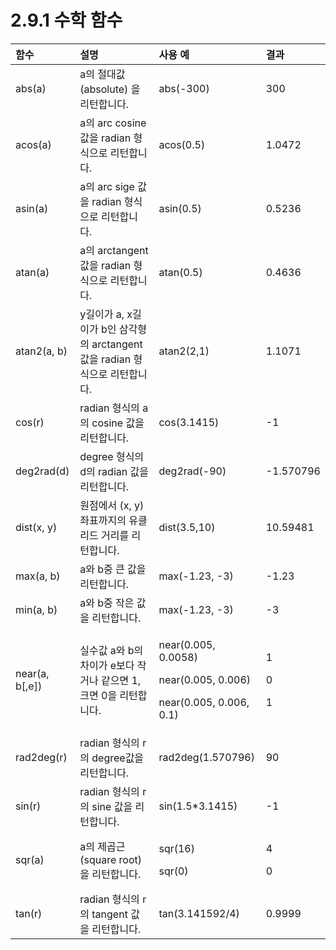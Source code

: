 # 2.9.1 수학 함수

<table>
  <thead>
    <tr>
      <th style="text-align:left">&#xD568;&#xC218;</th>
      <th style="text-align:left">&#xC124;&#xBA85;</th>
      <th style="text-align:left">&#xC0AC;&#xC6A9; &#xC608;</th>
      <th style="text-align:left">&#xACB0;&#xACFC;</th>
    </tr>
  </thead>
  <tbody>
    <tr>
      <td style="text-align:left">abs(a)</td>
      <td style="text-align:left">a&#xC758; &#xC808;&#xB300;&#xAC12; (absolute) &#xC744; &#xB9AC;&#xD134;&#xD569;&#xB2C8;&#xB2E4;.</td>
      <td
      style="text-align:left">abs(-300)</td>
        <td style="text-align:left">300</td>
    </tr>
    <tr>
      <td style="text-align:left">acos(a)</td>
      <td style="text-align:left">a&#xC758; arc cosine&#xAC12;&#xC744; radian &#xD615;&#xC2DD;&#xC73C;&#xB85C;
        &#xB9AC;&#xD134;&#xD569;&#xB2C8;&#xB2E4;.</td>
      <td style="text-align:left">acos(0.5)</td>
      <td style="text-align:left">1.0472</td>
    </tr>
    <tr>
      <td style="text-align:left">asin(a)</td>
      <td style="text-align:left">a&#xC758; arc sige &#xAC12;&#xC744; radian &#xD615;&#xC2DD;&#xC73C;&#xB85C;
        &#xB9AC;&#xD134;&#xD569;&#xB2C8;&#xB2E4;.</td>
      <td style="text-align:left">asin(0.5)</td>
      <td style="text-align:left">0.5236</td>
    </tr>
    <tr>
      <td style="text-align:left">atan(a)</td>
      <td style="text-align:left">a&#xC758; arctangent &#xAC12;&#xC744; radian &#xD615;&#xC2DD;&#xC73C;&#xB85C;
        &#xB9AC;&#xD134;&#xD569;&#xB2C8;&#xB2E4;.</td>
      <td style="text-align:left">atan(0.5)</td>
      <td style="text-align:left">0.4636</td>
    </tr>
    <tr>
      <td style="text-align:left">atan2(a, b)</td>
      <td style="text-align:left">y&#xAE38;&#xC774;&#xAC00; a, x&#xAE38;&#xC774;&#xAC00; b&#xC778; &#xC0BC;&#xAC01;&#xD615;&#xC758;
        arctangent &#xAC12;&#xC744; radian &#xD615;&#xC2DD;&#xC73C;&#xB85C; &#xB9AC;&#xD134;&#xD569;&#xB2C8;&#xB2E4;.</td>
      <td
      style="text-align:left">atan2(2,1)</td>
        <td style="text-align:left">1.1071</td>
    </tr>
    <tr>
      <td style="text-align:left">cos(r)</td>
      <td style="text-align:left">radian &#xD615;&#xC2DD;&#xC758; a&#xC758; cosine &#xAC12;&#xC744; &#xB9AC;&#xD134;&#xD569;&#xB2C8;&#xB2E4;.</td>
      <td
      style="text-align:left">cos(3.1415)</td>
        <td style="text-align:left">-1</td>
    </tr>
    <tr>
      <td style="text-align:left">deg2rad(d)</td>
      <td style="text-align:left">degree &#xD615;&#xC2DD;&#xC758; d&#xC758; radian &#xAC12;&#xC744; &#xB9AC;&#xD134;&#xD569;&#xB2C8;&#xB2E4;.</td>
      <td
      style="text-align:left">deg2rad(-90)</td>
        <td style="text-align:left">-1.570796</td>
    </tr>
    <tr>
      <td style="text-align:left">dist(x, y)</td>
      <td style="text-align:left">&#xC6D0;&#xC810;&#xC5D0;&#xC11C; (x, y) &#xC88C;&#xD45C;&#xAE4C;&#xC9C0;&#xC758;
        &#xC720;&#xD074;&#xB9AC;&#xB4DC; &#xAC70;&#xB9AC;&#xB97C; &#xB9AC;&#xD134;&#xD569;&#xB2C8;&#xB2E4;.</td>
      <td
      style="text-align:left">dist(3.5,10)</td>
        <td style="text-align:left">10.59481</td>
    </tr>
    <tr>
      <td style="text-align:left">max(a, b)</td>
      <td style="text-align:left">a&#xC640; b&#xC911; &#xD070; &#xAC12;&#xC744; &#xB9AC;&#xD134;&#xD569;&#xB2C8;&#xB2E4;.</td>
      <td
      style="text-align:left">max(-1.23, -3)</td>
        <td style="text-align:left">-1.23</td>
    </tr>
    <tr>
      <td style="text-align:left">min(a, b)</td>
      <td style="text-align:left">a&#xC640; b&#xC911; &#xC791;&#xC740; &#xAC12;&#xC744; &#xB9AC;&#xD134;&#xD569;&#xB2C8;&#xB2E4;.</td>
      <td
      style="text-align:left">max(-1.23, -3)</td>
        <td style="text-align:left">-3</td>
    </tr>
    <tr>
      <td style="text-align:left">near(a, b[,e])</td>
      <td style="text-align:left">&#xC2E4;&#xC218;&#xAC12; a&#xC640; b&#xC758; &#xCC28;&#xC774;&#xAC00;
        e&#xBCF4;&#xB2E4; &#xC791;&#xAC70;&#xB098; &#xAC19;&#xC73C;&#xBA74; 1,
        &#xD06C;&#xBA74; 0&#xC744; &#xB9AC;&#xD134;&#xD569;&#xB2C8;&#xB2E4;.</td>
      <td
      style="text-align:left">
        <p>near(0.005, 0.0058)
          <br />
        </p>
        <p>near(0.005, 0.006)
          <br />
        </p>
        <p>near(0.005, 0.006, 0.1)
          <br />
        </p>
        </td>
        <td style="text-align:left">
          <p>1</p>
          <p>0</p>
          <p>1</p>
        </td>
    </tr>
    <tr>
      <td style="text-align:left">rad2deg(r)</td>
      <td style="text-align:left">radian &#xD615;&#xC2DD;&#xC758; r&#xC758; degree&#xAC12;&#xC744; &#xB9AC;&#xD134;&#xD569;&#xB2C8;&#xB2E4;.</td>
      <td
      style="text-align:left">rad2deg(1.570796)</td>
        <td style="text-align:left">90</td>
    </tr>
    <tr>
      <td style="text-align:left">sin(r)</td>
      <td style="text-align:left">radian &#xD615;&#xC2DD;&#xC758; r&#xC758; sine &#xAC12;&#xC744; &#xB9AC;&#xD134;&#xD569;&#xB2C8;&#xB2E4;.</td>
      <td
      style="text-align:left">sin(1.5*3.1415)</td>
        <td style="text-align:left">-1</td>
    </tr>
    <tr>
      <td style="text-align:left">sqr(a)</td>
      <td style="text-align:left">a&#xC758; &#xC81C;&#xACF1;&#xADFC;(square root)&#xC744; &#xB9AC;&#xD134;&#xD569;&#xB2C8;&#xB2E4;.</td>
      <td
      style="text-align:left">
        <p>sqr(16)
          <br />
        </p>
        <p>sqr(0)
          <br />
        </p>
        </td>
        <td style="text-align:left">
          <p>4
            <br />
          </p>
          <p>0
            <br />
          </p>
        </td>
    </tr>
    <tr>
      <td style="text-align:left">tan(r)</td>
      <td style="text-align:left">radian &#xD615;&#xC2DD;&#xC758; r&#xC758; tangent &#xAC12;&#xC744; &#xB9AC;&#xD134;&#xD569;&#xB2C8;&#xB2E4;.</td>
      <td
      style="text-align:left">tan(3.141592/4)</td>
        <td style="text-align:left">0.9999</td>
    </tr>
  </tbody>
</table>



